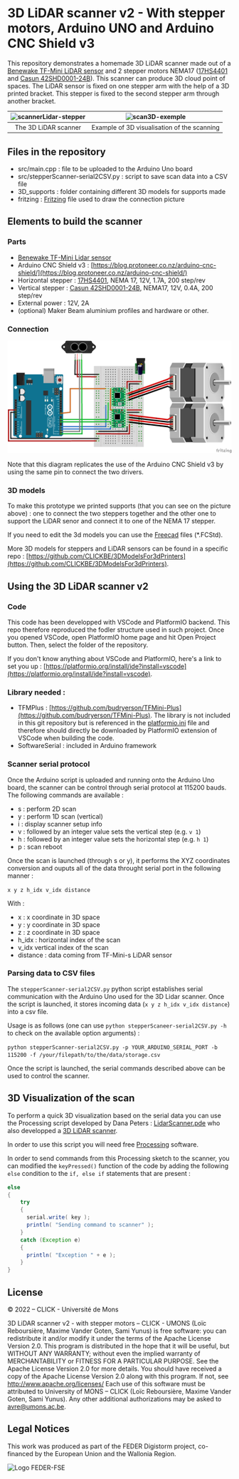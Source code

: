 # 3D LiDAR scanner v2 - With stepper motors, Arduino UNO and Arduino CNC Shield v3

This repository demonstrates a homemade 3D LiDAR scanner made out of a [Benewake TF-Mini LiDAR sensor](https://www.gotronic.fr/art-capteur-de-distance-lidar-tf-mini-27615.htm) and 2 stepper motors NEMA17 ([17HS4401](https://boutique.semageek.com/fr/1443-moteur-pas-a-pas-17hs4401-12v-nema17-200-pasrev-17a-3005762453528.html) and [Casun 42SHD0001-24B](http://www.all-electronics-online.com/china-828911685/42shd0001-24b-high-torque-12v-dc-nema-17-stepper-motor-for-3d-printer.html)). This scanner can produce 3D cloud point of spaces.
The LiDAR sensor is fixed on one stepper arm with the help of a 3D printed bracket. This stepper is fixed to the second stepper arm through another bracket. 


|<img height="300" src="https://github.com/CLICKBE/MWE-scanner_stepper/assets/2494294/8350b0a7-daef-4660-8843-7ecf97d9d9a3" alt="scannerLidar-stepper"> | <img height="300" src="https://github.com/CLICKBE/MWE-scanner_stepper/assets/2494294/b51f2bb5-2d3f-4970-921e-cd1419681865" alt="scan3D-exemple">|
| :---: | :---: |
| The 3D LiDAR scanner| Example of 3D visualisation of the scanning |

## Files in the repository
- src/main.cpp : file to be uploaded to the Arduino Uno board
- src/stepperScanner-serial2CSV.py : script to save scan data into a CSV file
- 3D_supports : folder containing different 3D models for supports made 
- fritzing : [Fritzing](https://fritzing.org/) file used to draw the connection picture


## Elements to build the scanner

### Parts
- [Benewake TF-Mini Lidar sensor](https://www.gotronic.fr/art-capteur-de-distance-lidar-tf-mini-27615.htm) 
- Arduino CNC Shield v3 : [https://blog.protoneer.co.nz/arduino-cnc-shield/](https://blog.protoneer.co.nz/arduino-cnc-shield/)
- Horizontal stepper : [17HS4401](https://boutique.semageek.com/fr/1443-moteur-pas-a-pas-17hs4401-12v-nema17-200-pasrev-17a-3005762453528.html), NEMA 17, 12V, 1.7A, 200 step/rev
- Vertical stepper : [Casun 42SHD0001-24B](http://www.all-electronics-online.com/china-828911685/42shd0001-24b-high-torque-12v-dc-nema-17-stepper-motor-for-3d-printer.html), NEMA17, 12V, 0.4A, 200 step/rev
- External power : 12V, 2A
- (optional) Maker Beam aluminium profiles and hardware or other.

### Connection

![3DLidarScanner with stepper connections](https://github.com/CLICKBE/3DLidarScanner-v2/blob/main/fritzing/3DLidarScanner-v2-connections.png?raw=true)

Note that this diagram replicates the use of the Arduino CNC Shield v3 by using the same pin to connect the two drivers.

### 3D models
To make this prototype we printed supports (that you can see on the picture above) : one to connect the two steppers together and the other one to support the LiDAR senor and connect it to one of the NEMA 17 stepper.

If you need to edit the 3d models you can use the [Freecad](https://www.freecad.org/) files (*.FCStd).

More 3D models for steppers and LiDAR sensors can be found in a specific repo : [https://github.com/CLICKBE/3DModelsFor3dPrinters](https://github.com/CLICKBE/3DModelsFor3dPrinters).


## Using the 3D LiDAR scanner v2

### Code

This code has been developped with VSCode and PlatformIO backend. This repo therefore reproduced the fodler structure used in such project. Once you opened VSCode, open PlatformIO home page and hit Open Project button. Then, select the folder of the repository.

If you don't know anything about VSCode and PlatformIO, here's a link to set you up : [https://platformio.org/install/ide?install=vscode](https://platformio.org/install/ide?install=vscode).

### Library needed : 
- TFMPlus : [https://github.com/budryerson/TFMini-Plus](https://github.com/budryerson/TFMini-Plus). The library is not included in this git repository but is referenced in the [platformio.ini](https://github.com/CLICKBE/3DLidarScanner-v2/blob/main/platformio.ini) file and therefore should directly be downloaded by PlatformIO extension of VSCode when building the code.
- SoftwareSerial : included in Arduino framework

### Scanner serial protocol
Once the Arduino script is uploaded and running onto the Arduino Uno board, the scanner can be control through serial protocol at 115200 bauds. The following commands are available : 

- s : perform 2D scan
- y : perform 1D scan (vertical)
- i : display scanner setup info
- v : followed by an integer value sets the vertical step (e.g. `v 1`)
- h : followed by an integer value sets the horizontal step (e.g. `h 1`)
- p : scan reboot
   
Once the scan is launched (through s or y), it performs the XYZ coordinates conversion and ouputs all of the data throught serial port in the following manner : 

`x y z h_idx v_idx distance`

With : 
- x : x coordinate in 3D space
- y : y coordinate in 3D space
- z : z coordinate in 3D space
- h_idx : horizontal index of the scan
- v_idx vertical index of the scan
- distance : data coming from TF-Mini-s LiDAR sensor


### Parsing data to CSV files
The `stepperScanner-serial2CSV.py` python script establishes serial communication with the Arduino Uno used for the 3D Lidar scanner. Once the script is launched, it stores incoming data (`x y z h_idx v_idx distance`) into a csv file.

Usage is as follows (one can use `python stepperScaneer-serial2CSV.py -h` to check on the available option arguments) : 

`python stepperScanner-serial2CSV.py -p YOUR_ARDUINO_SERIAL_PORT -b 115200 -f /your/filepath/to/the/data/storage.csv`

Once the script is launched, the serial commands described above can be used to control the scanner.

## 3D Visualization of the scan

To perform a quick 3D visualization based on the serial data you can use the Processing script developed by Dana Peters : [LidarScanner.pde](https://drive.google.com/file/d/1D5wfzA8i0Pzh4qe-1skmpnqmhrvaq9d3/view?usp=drive_web) who also developped a [3D LiDAR scanner](https://www.qcontinuum.org/lidar-scanner).

In order to use this script you will need free [Processing](https://processing.org/) software.

In order to send commands from this Processing sketch to the scanner, you can modified the `keyPressed()` function of the code by adding the following `else` condition to the `if, else if` statements that are present :  
```java
else 
{
    try 
    {
      serial.write( key );
      println( "Sending command to scanner" );
    }
    catch (Exception e)
    {
      println( "Exception " + e );
    }
}
```

## License
 © 2022 – CLICK - Université de Mons

3D LiDAR scanner v2 - with stepper motors – CLICK - UMONS (Loïc Reboursière, Maxime Vander Goten, Sami Yunus) is free software: you can redistribute it and/or modify it under the terms of the Apache License Version 2.0. This program is distributed in the hope that it will be useful, but WITHOUT ANY WARRANTY; without even the implied warranty of MERCHANTABILITY or FITNESS FOR A PARTICULAR PURPOSE.  See the Apache License Version 2.0 for more details.
You should have received a copy of the Apache License Version 2.0 along with this program.  If not, see http://www.apache.org/licenses/
Each use of this software must be attributed to University of MONS – CLICK (Loïc Reboursière, Maxime Vander Goten, Sami Yunus).
Any other additional authorizations may be asked to avre@umons.ac.be.

## Legal Notices
This work was produced as part of the FEDER Digistorm project, co-financed by the European Union and the Wallonia Region.

![Logo FEDER-FSE](https://www.enmieux.be/sites/default/files/assets/media-files/signatures/vignette_FEDER%2Bwallonie.png)
